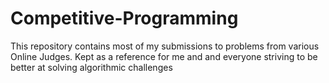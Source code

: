 # Competitive-Programming
This repository contains most of my submissions to problems from various Online Judges. Kept as a reference for me and and everyone striving to be better at solving algorithmic challenges

